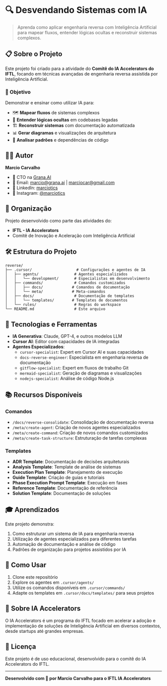 # 🔍 Desvendando Sistemas com IA

> Aprenda como aplicar engenharia reversa com Inteligência Artificial para mapear fluxos, entender lógicas ocultas e reconstruir sistemas complexos.

## 📋 Sobre o Projeto

Este projeto foi criado para a atividade do **Comitê do IA Accelerators do IFTL**, focando em técnicas avançadas de engenharia reversa assistida por Inteligência Artificial.

### 🎯 Objetivo

Demonstrar e ensinar como utilizar IA para:
- 🗺️ **Mapear fluxos** de sistemas complexos
- 🔐 **Entender lógicas ocultas** em codebases legadas
- 🏗️ **Reconstruir sistemas** com documentação automatizada
- 📊 **Gerar diagramas** e visualizações de arquitetura
- 🧠 **Analisar padrões** e dependências de código

## 👨‍💻 Autor

**Marcio Carvalho**
- 🏢 CTO na [Grana.AI](https://grana.ai)
- 📧 Email: [marcio@grana.ai](mailto:marcio@grana.ai) | [marciocar@gmail.com](mailto:marciocar@gmail.com)
- 💼 LinkedIn: [marciotics](https://linkedin.com/in/marciotics)
- 📸 Instagram: [@marciotics](https://instagram.com/marciotics)

## 🤝 Organização

Projeto desenvolvido como parte das atividades do:
- **IFTL - IA Accelerators**
- Comitê de Inovação e Aceleração com Inteligência Artificial

## 🛠️ Estrutura do Projeto

```
reverse/
├── .cursor/                    # Configurações e agentes de IA
│   ├── agents/                # Agentes especializados
│   │   └── development/       # Especialistas em desenvolvimento
│   ├── commands/              # Comandos customizados
│   │   ├── docs/             # Comandos de documentação
│   │   └── meta/             # Meta-comandos
│   ├── docs/                  # Documentação de templates
│   │   └── templates/        # Templates de documentos
│   └── rules/                 # Regras do workspace
└── README.md                  # Este arquivo
```

## 🚀 Tecnologias e Ferramentas

- **IA Generativa**: Claude, GPT-4, e outros modelos LLM
- **Cursor AI**: Editor com capacidades de IA integradas
- **Agentes Especializados**: 
  - `cursor-specialist`: Expert em Cursor AI e suas capacidades
  - `docs-reverse-engineer`: Especialista em engenharia reversa de documentação
  - `gitflow-specialist`: Expert em fluxos de trabalho Git
  - `mermaid-specialist`: Geração de diagramas e visualizações
  - `nodejs-specialist`: Análise de código Node.js

## 📚 Recursos Disponíveis

### Comandos
- `/docs/reverse-consolidate`: Consolidação de documentação reversa
- `/meta/create-agent`: Criação de novos agentes especializados
- `/meta/create-command`: Criação de novos comandos customizados
- `/meta/create-task-structure`: Estruturação de tarefas complexas

### Templates
- **ADR Template**: Documentação de decisões arquiteturais
- **Analysis Template**: Template de análise de sistemas
- **Execution Plan Template**: Planejamento de execução
- **Guide Template**: Criação de guias e tutoriais
- **Phase Execution Prompt Template**: Execução em fases
- **Reference Template**: Documentação de referência
- **Solution Template**: Documentação de soluções

## 🎓 Aprendizados

Este projeto demonstra:
1. Como estruturar um sistema de IA para engenharia reversa
2. Utilização de agentes especializados para diferentes tarefas
3. Automação de documentação e análise de código
4. Padrões de organização para projetos assistidos por IA

## 📖 Como Usar

1. Clone este repositório
2. Explore os agentes em `.cursor/agents/`
3. Utilize os comandos disponíveis em `.cursor/commands/`
4. Adapte os templates em `.cursor/docs/templates/` para seus projetos

## 🤖 Sobre IA Accelerators

O IA Accelerators é um programa do IFTL focado em acelerar a adoção e implementação de soluções de Inteligência Artificial em diversos contextos, desde startups até grandes empresas.

## 📄 Licença

Este projeto é de uso educacional, desenvolvido para o comitê do IA Accelerators do IFTL.

---

**Desenvolvido com 🧠 por Marcio Carvalho para o IFTL IA Accelerators**

